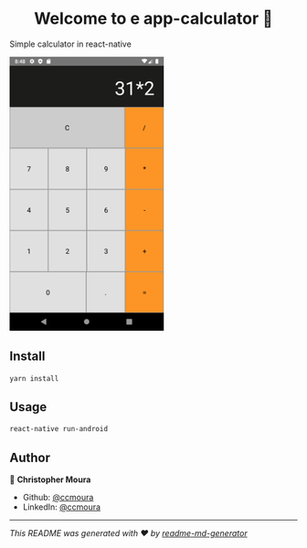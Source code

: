 <h1 align="center">Welcome to e app-calculator    👋</h1>

Simple calculator in react-native   

<p>
  <img width="270" height="480" alt="Version" src="./images/screen.png" />
</p>

## Install

```sh
yarn install
```

## Usage

```sh
react-native run-android  
```

## Author

👤 **Christopher Moura**

* Github: [@ccmoura](https://github.com/ccmoura)
* LinkedIn: [@ccmoura](https://linkedin.com/in/ccmoura)

***
_This README was generated with ❤️ by [readme-md-generator](https://github.com/kefranabg/readme-md-generator)_
